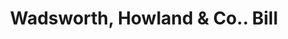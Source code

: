 ---
doi: 10.7916/D8698FJK
date_other: '1880'
date_other_textual: 1880-1889
form: printed ephemera
genre:
- Invoices
name:
- Wadsworth, Howland & Co.
object_in_context_url: https://biggert.cul.columbia.edu/items/view/ave_biggert_00469
subject_hierarchical_geographic:
- Boston, Massachusetts, United States
subject_name:
- Wadsworth, Howland & Co.
title: Wadsworth, Howland & Co.. Bill
sort_title: Wadsworth, Howland & Co.. Bill
call_number: ave_biggert_00469
coordinates:
- 42.35805555555556,-71.06361111111111
pid: ave_biggert_00469
identifiers: ave_biggert_00469
thumbnail: https://derivativo-1.library.columbia.edu/iiif/2/ldpd:344130/full/!256,256/0/native.jpg
permalink: /biggert/ave_biggert_00469/
layout: iiif-image-page
---